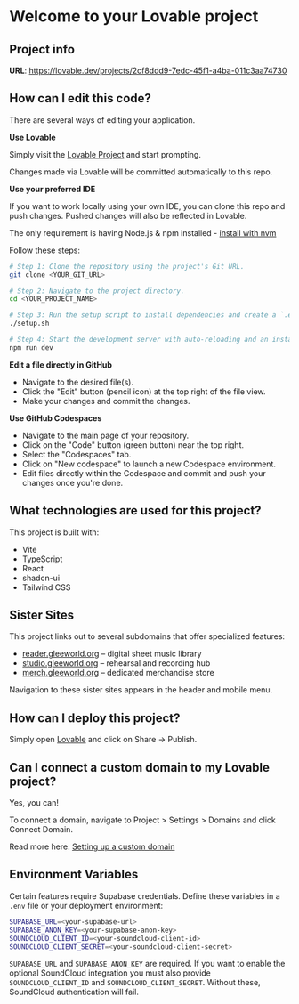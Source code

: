 # Welcome to your Lovable project

## Project info

**URL**: https://lovable.dev/projects/2cf8ddd9-7edc-45f1-a4ba-011c3aa74730

## How can I edit this code?

There are several ways of editing your application.

**Use Lovable**

Simply visit the [Lovable Project](https://lovable.dev/projects/2cf8ddd9-7edc-45f1-a4ba-011c3aa74730) and start prompting.

Changes made via Lovable will be committed automatically to this repo.

**Use your preferred IDE**

If you want to work locally using your own IDE, you can clone this repo and push changes. Pushed changes will also be reflected in Lovable.

The only requirement is having Node.js & npm installed - [install with nvm](https://github.com/nvm-sh/nvm#installing-and-updating)

Follow these steps:

```sh
# Step 1: Clone the repository using the project's Git URL.
git clone <YOUR_GIT_URL>

# Step 2: Navigate to the project directory.
cd <YOUR_PROJECT_NAME>

# Step 3: Run the setup script to install dependencies and create a `.env` file.
./setup.sh

# Step 4: Start the development server with auto-reloading and an instant preview.
npm run dev
```

**Edit a file directly in GitHub**

- Navigate to the desired file(s).
- Click the "Edit" button (pencil icon) at the top right of the file view.
- Make your changes and commit the changes.

**Use GitHub Codespaces**

- Navigate to the main page of your repository.
- Click on the "Code" button (green button) near the top right.
- Select the "Codespaces" tab.
- Click on "New codespace" to launch a new Codespace environment.
- Edit files directly within the Codespace and commit and push your changes once you're done.

## What technologies are used for this project?

This project is built with:

- Vite
- TypeScript
- React
- shadcn-ui
- Tailwind CSS

## Sister Sites

This project links out to several subdomains that offer specialized features:

- [reader.gleeworld.org](https://reader.gleeworld.org) – digital sheet music library
- [studio.gleeworld.org](https://studio.gleeworld.org) – rehearsal and recording hub
- [merch.gleeworld.org](https://merch.gleeworld.org) – dedicated merchandise store

Navigation to these sister sites appears in the header and mobile menu.

## How can I deploy this project?

Simply open [Lovable](https://lovable.dev/projects/2cf8ddd9-7edc-45f1-a4ba-011c3aa74730) and click on Share -> Publish.

## Can I connect a custom domain to my Lovable project?

Yes, you can!

To connect a domain, navigate to Project > Settings > Domains and click Connect Domain.

Read more here: [Setting up a custom domain](https://docs.lovable.dev/tips-tricks/custom-domain#step-by-step-guide)

## Environment Variables

Certain features require Supabase credentials. Define these variables in a `.env` file or your deployment environment:

```bash
SUPABASE_URL=<your-supabase-url>
SUPABASE_ANON_KEY=<your-supabase-anon-key>
SOUNDCLOUD_CLIENT_ID=<your-soundcloud-client-id>
SOUNDCLOUD_CLIENT_SECRET=<your-soundcloud-client-secret>
```

`SUPABASE_URL` and `SUPABASE_ANON_KEY` are required. If you want to enable the optional SoundCloud integration you must also provide `SOUNDCLOUD_CLIENT_ID` and `SOUNDCLOUD_CLIENT_SECRET`. Without these, SoundCloud authentication will fail.

